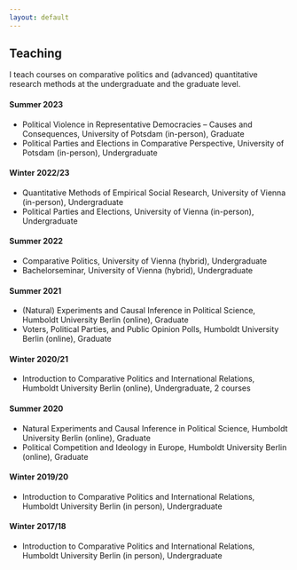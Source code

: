 ```yaml
---
layout: default
---
```


<h2 id="publs">Teaching</h2>
I teach courses on comparative politics and (advanced) quantitative research methods at the undergraduate and the graduate level.<br>

<h4>Summer 2023</h4>
<ul>
<li>Political Violence in Representative Democracies – Causes and Consequences, University of Potsdam (in-person), Graduate</li>
<li>Political Parties and Elections in Comparative Perspective, University of Potsdam (in-person), Undergraduate</li>
</ul>


<h4>Winter 2022/23</h4>
<ul>
<li>Quantitative Methods of Empirical Social Research, University of Vienna (in-person), Undergraduate</li>
<li>Political Parties and Elections, University of Vienna (in-person), Undergraduate</li>
</ul>

<h4>Summer 2022</h4>
<ul>
<li>Comparative Politics, University of Vienna (hybrid), Undergraduate</li>
<li>Bachelorseminar, University of Vienna (hybrid), Undergraduate</li>
</ul>

<h4>Summer 2021</h4>
<ul>
<li>(Natural) Experiments and Causal Inference in Political Science, Humboldt University Berlin (online), Graduate</li>
<li>Voters, Political Parties, and Public Opinion Polls, Humboldt University Berlin (online), Graduate</li>
</ul>

<h4>Winter 2020/21</h4>

<ul>
<li>Introduction to Comparative Politics and International Relations, Humboldt University Berlin (online), Undergraduate, 2 courses</li>
</ul>

<h4>Summer 2020</h4>
<ul>
<li>Natural Experiments and Causal Inference in Political Science, Humboldt University Berlin (online), Graduate</li>
<li>Political Competition and Ideology in Europe, Humboldt University Berlin (online), Graduate</li>
</ul>
        

<h4>Winter 2019/20</h4>        
<ul>
<li>Introduction to Comparative Politics and International Relations, Humboldt University Berlin (in person), Undergraduate</li>
</ul>

<h4>Winter 2017/18</h4>
<ul>
<li>Introduction to Comparative Politics and International Relations, Humboldt University Berlin (in person), Undergraduate</li>
</ul>